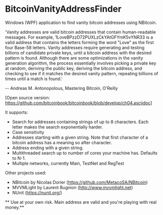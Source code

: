 # BitcoinVanityAddressFinder
Windows (WPF) application to find vanity bitcoin addresses using NBitcoin.

'Vanity addresses are valid bitcoin addresses that contain human-readable messages. For example, 
1LoveBPzzD72PUXLzCkYAtGFYmK5vYNR33 is a valid address that contains the letters forming the word "Love" 
as the first four Base-58 letters. Vanity addresses require generating and testing billions of candidate 
private keys, until a bitcoin address with the desired pattern is found. Although there are some optimizations
in the vanity generation algorithm, the process essentially involves picking a private key at random, deriving
the public key, deriving the bitcoin address, and checking to see if it matches the desired vanity pattern, 
repeating billions of times until a match is found.' 

-- Andreas M. Antonopolous, Mastering Bitcoin, O'Reilly

[Open source version: https://github.com/bitcoinbook/bitcoinbook/blob/develop/ch04.asciidoc]

It supports:
- Search for addresses containing strings of up to 8 characters. Each letter makes the search exponentially harder.
- Case sensitivity
- Addresses starting with a given string. Note that first character of a bitcoin address has a meaning so after character.
- Address ending with a given string.
- Multithreaded search up to number of cores your machine has. Defaults to N-1.
- Multiple networks, currently Main, TestNet and RegTest

Other projects used:
- NBitcoin by Nicolas Dorier (https://github.com/MetacoSA/NBitcoin)
- MVVMLight by Laurent Bugnion (http://www.mvvmlight.net)
- NUnit (https://nunit.org/)

** Use at your own risk. Main address are valid and you're playing with real money.**
